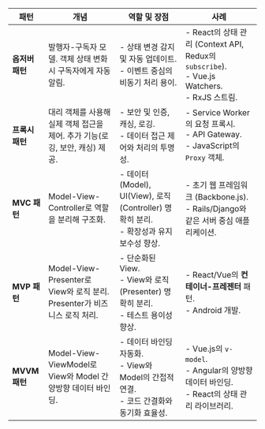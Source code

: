 

| **패턴**        | **개념**                                                                                  | **역할 및 장점**                                                                                       | **사례**                                                                                         |
|------------------|------------------------------------------------------------------------------------------|--------------------------------------------------------------------------------------------------------|-------------------------------------------------------------------------------------------------|
| **옵저버 패턴**  | 발행자-구독자 모델. 객체 상태 변화 시 구독자에게 자동 알림.                                           | - 상태 변경 감지 및 자동 업데이트.<br>- 이벤트 중심의 비동기 처리 용이.                                        | - React의 상태 관리 (Context API, Redux의 `subscribe`).<br>- Vue.js Watchers.<br>- RxJS 스트림. |
| **프록시 패턴**  | 대리 객체를 사용해 실제 객체 접근을 제어. 추가 기능(로깅, 보안, 캐싱) 제공.                               | - 보안 및 인증, 캐싱, 로깅.<br>- 데이터 접근 제어와 처리의 투명성.                                            | - Service Worker의 요청 프록시.<br>- API Gateway.<br>- JavaScript의 `Proxy` 객체.             |
| **MVC 패턴**     | Model-View-Controller로 역할을 분리해 구조화.                                                       | - 데이터(Model), UI(View), 로직(Controller) 명확히 분리.<br>- 확장성과 유지보수성 향상.                     | - 초기 웹 프레임워크 (Backbone.js).<br>- Rails/Django와 같은 서버 중심 애플리케이션.            |
| **MVP 패턴**     | Model-View-Presenter로 View와 로직 분리. Presenter가 비즈니스 로직 처리.                                | - 단순화된 View.<br>- View와 로직(Presenter) 명확히 분리.<br>- 테스트 용이성 향상.                            | - React/Vue의 **컨테이너-프레젠터** 패턴.<br>- Android 개발.                                   |
| **MVVM 패턴**    | Model-View-ViewModel로 View와 Model 간 양방향 데이터 바인딩.                                         | - 데이터 바인딩 자동화.<br>- View와 Model의 간접적 연결.<br>- 코드 간결화와 동기화 효율성.                    | - Vue.js의 `v-model`.<br>- Angular의 양방향 데이터 바인딩.<br>- React의 상태 관리 라이브러리.    |
